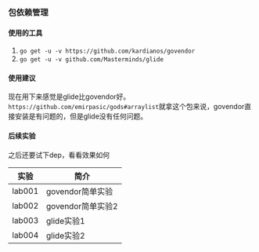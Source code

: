 ### 包依赖管理

#### 使用的工具
1. `go get -u -v https://github.com/kardianos/govendor`
2. `go get -u -v github.com/Masterminds/glide`

#### 使用建议
现在用下来感觉是glide比govendor好。
`https://github.com/emirpasic/gods#arraylist`就拿这个包来说，govendor直接安装是有问题的，但是glide没有任何问题。

#### 后续实验
之后还要试下dep，看看效果如何

|实验|简介|
|---|---|
|lab001|govendor简单实验|
|lab002|govendor简单实验2|
|lab003|glide实验1|
|lab004|glide实验2|